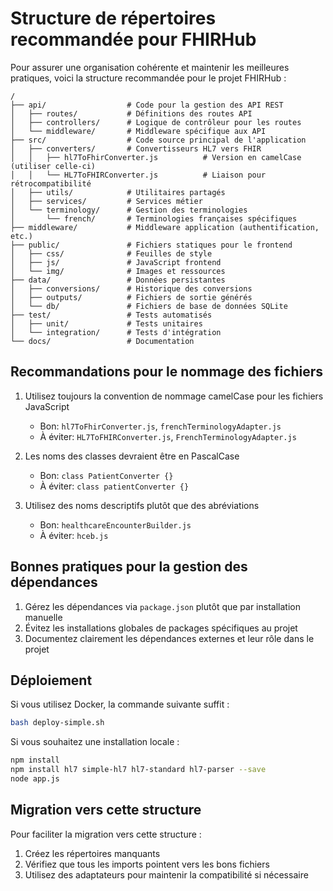 # Structure de répertoires recommandée pour FHIRHub

Pour assurer une organisation cohérente et maintenir les meilleures pratiques, voici la structure recommandée pour le projet FHIRHub :

```
/
├── api/                  # Code pour la gestion des API REST
│   ├── routes/           # Définitions des routes API
│   ├── controllers/      # Logique de contrôleur pour les routes
│   └── middleware/       # Middleware spécifique aux API
├── src/                  # Code source principal de l'application
│   ├── converters/       # Convertisseurs HL7 vers FHIR
│   │   ├── hl7ToFhirConverter.js          # Version en camelCase (utiliser celle-ci)
│   │   └── HL7ToFHIRConverter.js          # Liaison pour rétrocompatibilité
│   ├── utils/            # Utilitaires partagés
│   ├── services/         # Services métier
│   └── terminology/      # Gestion des terminologies
│       └── french/       # Terminologies françaises spécifiques
├── middleware/           # Middleware application (authentification, etc.)
├── public/               # Fichiers statiques pour le frontend
│   ├── css/              # Feuilles de style
│   ├── js/               # JavaScript frontend
│   └── img/              # Images et ressources
├── data/                 # Données persistantes
│   ├── conversions/      # Historique des conversions
│   ├── outputs/          # Fichiers de sortie générés
│   └── db/               # Fichiers de base de données SQLite
├── test/                 # Tests automatisés
│   ├── unit/             # Tests unitaires
│   └── integration/      # Tests d'intégration
└── docs/                 # Documentation
```

## Recommandations pour le nommage des fichiers

1. Utilisez toujours la convention de nommage camelCase pour les fichiers JavaScript
   - Bon: `hl7ToFhirConverter.js`, `frenchTerminologyAdapter.js`
   - À éviter: `HL7ToFHIRConverter.js`, `FrenchTerminologyAdapter.js`

2. Les noms des classes devraient être en PascalCase
   - Bon: `class PatientConverter {}`
   - À éviter: `class patientConverter {}`

3. Utilisez des noms descriptifs plutôt que des abréviations
   - Bon: `healthcareEncounterBuilder.js`
   - À éviter: `hceb.js`

## Bonnes pratiques pour la gestion des dépendances

1. Gérez les dépendances via `package.json` plutôt que par installation manuelle 
2. Évitez les installations globales de packages spécifiques au projet
3. Documentez clairement les dépendances externes et leur rôle dans le projet

## Déploiement

Si vous utilisez Docker, la commande suivante suffit :

```bash
bash deploy-simple.sh
```

Si vous souhaitez une installation locale :

```bash
npm install
npm install hl7 simple-hl7 hl7-standard hl7-parser --save
node app.js
```

## Migration vers cette structure

Pour faciliter la migration vers cette structure :

1. Créez les répertoires manquants
2. Vérifiez que tous les imports pointent vers les bons fichiers 
3. Utilisez des adaptateurs pour maintenir la compatibilité si nécessaire